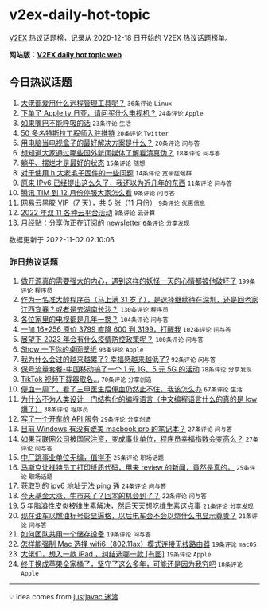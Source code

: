 # v2ex-daily-hot-topic

[V2EX](https://www.v2ex.com/) 热议话题榜，记录从 2020-12-18 日开始的 V2EX 热议话题榜单。

**网站版：[V2EX daily hot topic web](https://boojack.github.io/v2ex-daily-hot-topic-web/)**

## 今日热议话题

<!-- TODAY BEGIN -->

1. [大佬都爱用什么远程管理工具呢？](https://www.v2ex.com/t/891950) `36条评论` `Linux`
1. [下单了 Apple tv 日亚，请问买什么电视机？](https://www.v2ex.com/t/891943) `24条评论` `Apple`
1. [如果嘴巴不能呼吸的话](https://www.v2ex.com/t/891954) `23条评论` `生活`
1. [50 多名特斯拉工程师入驻推特](https://www.v2ex.com/t/891945) `20条评论` `Twitter`
1. [用电脑当电视盒子的最好解决方案是什么？](https://www.v2ex.com/t/891942) `20条评论` `问与答`
1. [想知道大家通过哪些国外新闻媒体了解看清真伪？](https://www.v2ex.com/t/891965) `18条评论` `问与答`
1. [躺平、摆烂才是最好的状态](https://www.v2ex.com/t/891946) `15条评论` `随想`
1. [对于使用 h 大老毛子固件的一些问题](https://www.v2ex.com/t/891948) `14条评论` `宽带症候群`
1. [原来 IPv6 已经提出这么久了，我还以为近几年的东西](https://www.v2ex.com/t/891964) `11条评论` `问与答`
1. [腾讯 TIM 到 12 月份停服大家怎么看](https://www.v2ex.com/t/891971) `9条评论` `问与答`
1. [网易云黑胶 VIP（7 天），共 5 张（11 月份）](https://www.v2ex.com/t/891966) `9条评论` `优惠信息`
1. [2022 年双 11 各种云平台活动](https://www.v2ex.com/t/891961) `8条评论` `云计算`
1. [月经贴：分享你正在订阅的 newsletter](https://www.v2ex.com/t/891949) `6条评论` `分享发现`

数据更新于 2022-11-02 02:10:06

<!-- TODAY END -->

### 昨日热议话题

<!-- YESTERDAY BEGIN -->

1. [做开源真的需要强大的内心，遇到这样的妖怪一天的心情都被他破坏了](https://www.v2ex.com/t/891756) `199条评论` `程序员`
1. [作为一名准大龄程序员（马上满 31 岁了），是选择继续待在深圳，还是回老家江西宜春？或者是去湖南长沙？](https://www.v2ex.com/t/891658) `130条评论` `程序员`
1. [各位家里的电视都是几年一换？](https://www.v2ex.com/t/891631) `104条评论` `问与答`
1. [一加 16+256 原价 3799 直降 600 到 3199，打醒我](https://www.v2ex.com/t/891630) `102条评论` `问与答`
1. [展望下 2023 年会有什么疫情防控政策呢？](https://www.v2ex.com/t/891681) `100条评论` `问与答`
1. [Show 一下你的桌面壁纸](https://www.v2ex.com/t/891728) `93条评论` `Apple`
1. [我为什么会过的越来越累了? 幸福感越来越低了?](https://www.v2ex.com/t/891686) `92条评论` `问与答`
1. [保号流量套餐-中国移动搞了一个 1 元 1G、5 元 5G 的活动](https://www.v2ex.com/t/891634) `78条评论` `分享发现`
1. [TikTok 视频下载器取名...](https://www.v2ex.com/t/891790) `70条评论` `分享创造`
1. [便血一周了，看了三甲医生后便血仍然止不住，我该怎么办](https://www.v2ex.com/t/891650) `67条评论` `生活`
1. [为什么不为人类设计一门结构化的编程语言（中文编程语言什么的真的是 low 爆了）](https://www.v2ex.com/t/891914) `38条评论` `程序员`
1. [写了一个开车的 API 服务](https://www.v2ex.com/t/891809) `29条评论` `分享创造`
1. [目前 Windows 有没有媲美 macbook pro 的笔记本？](https://www.v2ex.com/t/891857) `27条评论` `问与答`
1. [如果互联网公司被国家注资，变成事业单位，程序员幸福指数会变高么？](https://www.v2ex.com/t/891796) `27条评论` `问与答`
1. [中厂跳事业单位无编，值得不](https://www.v2ex.com/t/891840) `25条评论` `职场话题`
1. [马斯克让推特员工打印纸质代码，用来 review 的新闻，竟然是真的。](https://www.v2ex.com/t/891741) `25条评论` `职场话题`
1. [获取到的 ipv6 地址无法 ping 通](https://www.v2ex.com/t/891844) `24条评论` `问与答`
1. [今天基金大涨，牛市来了？回本的机会到了？](https://www.v2ex.com/t/891788) `22条评论` `问与答`
1. [5 年脂溢性皮炎被维生素解决，然后天天想吃维生素这点事](https://www.v2ex.com/t/891848) `21条评论` `分享发现`
1. [现在油车以燃油标号彰显逼格，以后电车会不会以烧什么电显示尊贵？](https://www.v2ex.com/t/891695) `21条评论` `问与答`
1. [如何团队共用一个储存设备](https://www.v2ex.com/t/891902) `19条评论` `问与答`
1. [怎样能强制 Mac 选择 wifi6（802.11ax）模式连接无线路由器](https://www.v2ex.com/t/891839) `19条评论` `macOS`
1. [大佬们，想入一款 iPad ，纠结选哪一款 [有图]](https://www.v2ex.com/t/891697) `19条评论` `Apple`
1. [终于换成苹果全家桶了，坚守了这么多年，可能还是因为我穷吧](https://www.v2ex.com/t/891647) `18条评论` `Apple`

<!-- YESTERDAY END -->

---

💡 Idea comes from [justjavac 迷渡](https://github.com/justjavac/)
